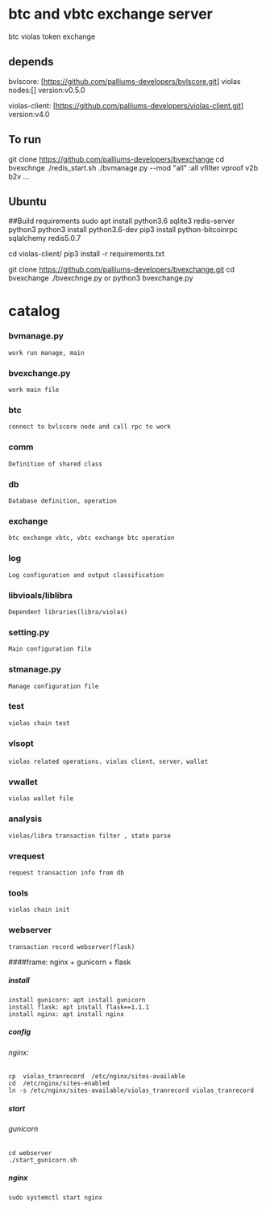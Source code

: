 # btc and vbtc exchange server 
btc violas token exchange

## depends
bvlscore: [https://github.com/palliums-developers/bvlscore.git]
violas nodes:[]
version:v0.5.0

violas-client: [https://github.com/palliums-developers/violas-client.git]
version:v4.0

## To run
git clone https://github.com/palliums-developers/bvexchange
cd bvexchnge
./redis_start.sh
./bvmanage.py --mod "all" :all  vfilter vproof v2b b2v ...

## Ubuntu
##Build requirements
sudo apt install python3.6 sqlite3 redis-server python3
python3 install python3.6-dev
pip3 install python-bitcoinrpc sqlalchemy redis5.0.7

cd violas-client/
pip3 install -r requirements.txt

git clone https://github.com/palliums-developers/bvexchange.git
cd bvexchange
./bvexchnge.py  or python3 bvexchange.py

# catalog
### bvmanage.py
    work run manage, main

### bvexchange.py
    work main file

### btc
    connect to bvlscore node and call rpc to work

### comm
    Definition of shared class

### db
    Database definition, operation

### exchange
    btc exchange vbtc, vbtc exchange btc operation

### log
    Log configuration and output classification

### libvioals/liblibra
    Dependent libraries(libra/violas)

### setting.py
    Main configuration file

### stmanage.py
    Manage configuration file

### test
    violas chain test 

### vlsopt
    violas related operations. violas client、server、wallet

### vwallet
    violas wallet file

### analysis
    violas/libra transaction filter , state parse

### vrequest
    request transaction info from db

### tools
    violas chain init   

### webserver
    transaction record webserver(flask)
    
####frame: nginx + gunicorn + flask
##### install
    install gunicorn: apt install gunicorn
    install flask: apt install flask==1.1.1
    install nginx: apt install nginx
##### config
###### nginx: 
    cp  violas_tranrecord  /etc/nginx/sites-available
    cd  /etc/nginx/sites-enabled
    ln -s /etc/nginx/sites-available/violas_tranrecord violas_tranrecord
##### start
###### gunicorn
    cd webserver
    ./start_gunicorn.sh

##### nginx
    sudo systemctl start nginx

